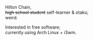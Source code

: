 Hilton Chain, <br>
~~high school student~~ self-learner & otaku; <br>
weird.<br>

Interested in free software; <br>
currently using Arch Linux + i3wm.
